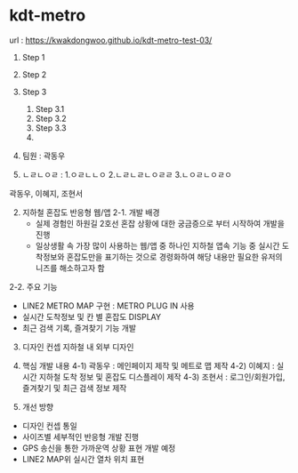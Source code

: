 # kdt-metro
url : https://kwakdongwoo.github.io/kdt-metro-test-03/
1. Step 1
2. Step 2
3. Step 3
    1. Step 3.1
    2. Step 3.2
    3. Step 3.3
    4. 



2. 팀원 : 
    곽동우 
3. ㄴㄹㄴㅇㄹ :
    1.ㅇㄹㄴㄴㅇ
    2.ㄴㄹㄴㄹㄴㅇㄹㄹ
    3.ㄴㅇㄹㄴㅇㄹㅇ



곽동우, 이혜지, 조현서

 2. 지하철 혼잡도 반응형 웹/앱
  2-1. 개발 배경
    - 실제 경험인 하원길 2호선 혼잡 상황에 대한 궁금증으로 부터 시작하여 개발을 진행
    - 일상생활 속 가장 많이 사용하는 웹/앱 중 하나인 지하철 앱속 기능 중 실시간 도착정보와 혼잡도만을 표기하는 것으로 경령화하여 해당 내용만 필요한 유저의 니즈를 해소하고자 함
   

  2-2. 주요 기능
   - LINE2 METRO MAP 구현
    : METRO PLUG IN 사용
   - 실시간 도착정보 및 칸 별 혼잡도 DISPLAY
   - 최근 검색 기록, 즐겨찾기 기능 개발
 
 
3. 디자인 컨셉
 지하철 내 외부 디자인 


4. 핵심 개발 내용
 4-1) 곽동우 : 메인페이지 제작 및 메트로 맵 제작 
 4-2) 이혜지 : 실시간 지하철 도착 정보 및 혼잡도 디스플레이 제작
 4-3) 조현서 : 로그인/회원가입, 즐겨찾기 및 최근 검색 정보 제작
 
 5. 개선 방향
   - 디자인 컨셉 통일
   - 사이즈별 세부적인 반응형 개발 진행
   - GPS 송신을 통한 가까운역 상황 표현 개발 예정
   - LINE2 MAP위 실시간 열차 위치 표현
